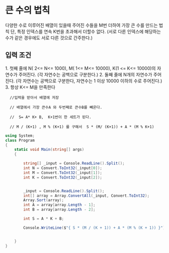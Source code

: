 <h1>큰 수의 법칙</h1>
다양한 수로 이루어진 배열이 있을때
주어진 수들을 M번 더하여 가장 큰 수를 만드는 법칙
단, 특정 인덱스를 연속 K번을 초과해서 더할수 없다.
(서로 다른 인덱스에 해당하는 수가 같은 경우에도 서로 다른 것으로 간주한다.)

<h2>입력 조건</h2>
1. 첫째 줄에 N( 2<= N<= 1000), M( 1<= M<= 10000), K(1 <= K<= 10000)의 자연수가 주어진다. (각 자연수는 공백으로 구분한다.)
2. 둘째 줄에 N개의 자연수가 주어진다. (각 자연수는 공백으로 구분한다, 자연수는 1 이상 10000 이하의 수로 주어진다.)
3. 항상 K<= M을 만족한다

```
  //입력을 받아서 배열에 저장

  // 배열에서 가장 큰수A 와 두번째로 큰수B를 빼온다.

  //  S= A* K+ B,  K+1번이 한 세트가 된다.

  // M / (K+1) , M % (K+1) 를 구해서  S * (M/ (K+1)) + A * (M % K+1)
```

```cs
using System;
class Program
{
    static void Main(string[] args)
    {

        string[] _input = Console.ReadLine().Split();
        int N = Convert.ToInt32(_input[0]);
        int M = Convert.ToInt32(_input[1]);
        int K = Convert.ToInt32(_input[2]);


        _input = Console.ReadLine().Split();
        int[] array = Array.ConvertAll(_input, Convert.ToInt32);
        Array.Sort(array);
        int A = array[array.Length - 1];
        int B = array[array.Length - 2];

        int S = A * K + B;

        Console.WriteLine($"{ S * (M / (K + 1)) + A * (M % (K + 1)) }");


    }
}
```
